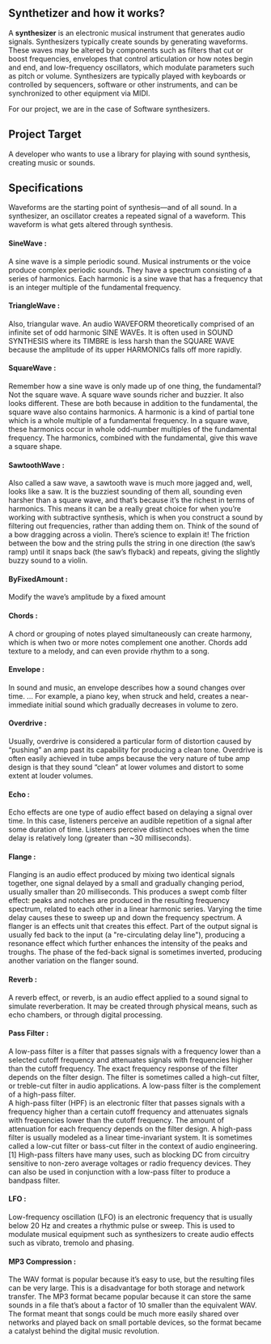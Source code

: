 ## Synthetizer and how it works?

A **synthesizer** is an electronic musical instrument that generates audio signals. Synthesizers typically create sounds by generating waveforms. These waves may be altered by components such as filters that cut or boost frequencies, envelopes that control articulation or how notes begin and end, and low-frequency oscillators, which modulate parameters such as pitch or volume. Synthesizers are typically played with keyboards or controlled by sequencers, software or other instruments, and can be synchronized to other equipment via MIDI.

For our project, we are in the case of Software synthesizers.

## Project Target

A developer who wants to use a library for playing with sound synthesis, creating music or sounds.

## Specifications

Waveforms are the starting point of synthesis—and of all sound. In a synthesizer, an oscillator creates a repeated signal of a waveform. This waveform is what gets altered through synthesis.

#### SineWave :<br>
A sine wave is a simple periodic sound. Musical instruments or the voice produce complex periodic sounds. They have a spectrum consisting of a series of harmonics. Each harmonic is a sine wave that has a frequency that is an integer multiple of the fundamental frequency.

#### TriangleWave : <br>
Also, triangular wave. An audio WAVEFORM theoretically comprised of an infinite set of odd harmonic SINE WAVEs. It is often used in SOUND SYNTHESIS where its TIMBRE is less harsh than the SQUARE WAVE because the amplitude of its upper HARMONICs falls off more rapidly.

#### SquareWave : <br>
Remember how a sine wave is only made up of one thing, the fundamental? Not the square wave. A square wave sounds richer and buzzier. It also looks different. These are both because in addition to the fundamental, the square wave also contains harmonics. A harmonic is a kind of partial tone which is a whole multiple of a fundamental frequency. In a square wave, these harmonics occur in whole odd-number multiples of the fundamental frequency. The harmonics, combined with the fundamental, give this wave a square shape.

#### SawtoothWave : <br> 
Also called a saw wave, a sawtooth wave is much more jagged and, well, looks like a saw. It is the buzziest sounding of them all, sounding even harsher than a square wave, and that’s because it’s the richest in terms of harmonics. This means it can be a really great choice for when you’re working with subtractive synthesis, which is when you construct a sound by filtering out frequencies, rather than adding them on.
Think of the sound of a bow dragging across a violin. There’s science to explain it! The friction between the bow and the string pulls the string in one direction (the saw’s ramp) until it snaps back (the saw’s flyback) and repeats, giving the slightly buzzy sound to a violin.

####  ByFixedAmount : <br>
Modify the wave’s amplitude by a fixed amount

#### Chords : <br>
A chord or grouping of notes played simultaneously can create harmony, which is when two or more notes complement one another. Chords add texture to a melody, and can even provide rhythm to a song.

#### Envelope : <br>
In sound and music, an envelope describes how a sound changes over time. ... For example, a piano key, when struck and held, creates a near-immediate initial sound which gradually decreases in volume to zero.

#### Overdrive : <br>
Usually, overdrive is considered a particular form of distortion caused by “pushing” an amp past its capability for producing a clean tone. Overdrive is often easily achieved in tube amps because the very nature of tube amp design is that they sound “clean” at lower volumes and distort to some extent at louder volumes.

#### Echo : <br>
Echo effects are one type of audio effect based on delaying a signal over time. In this case, listeners perceive an audible repetition of a signal after some duration of time. Listeners perceive distinct echoes when the time delay is relatively long (greater than ~30 milliseconds).

#### Flange : <br>
Flanging  is an audio effect produced by mixing two identical signals together, one signal delayed by a small and gradually changing period, usually smaller than 20 milliseconds. This produces a swept comb filter effect: peaks and notches are produced in the resulting frequency spectrum, related to each other in a linear harmonic series. Varying the time delay causes these to sweep up and down the frequency spectrum. A flanger is an effects unit that creates this effect.
Part of the output signal is usually fed back to the input (a "re-circulating delay line"), producing a resonance effect which further enhances the intensity of the peaks and troughs. The phase of the fed-back signal is sometimes inverted, producing another variation on the flanger sound.

#### Reverb : <br>
A reverb effect, or reverb, is an audio effect applied to a sound signal to simulate reverberation. It may be created through physical means, such as echo chambers, or through digital processing.

#### Pass Filter : <br>
A low-pass filter is a filter that passes signals with a frequency lower than a selected cutoff frequency and attenuates signals with frequencies higher than the cutoff frequency. The exact frequency response of the filter depends on the filter design. The filter is sometimes called a high-cut filter, or treble-cut filter in audio applications. A low-pass filter is the complement of a high-pass filter.<br>
A high-pass filter (HPF) is an electronic filter that passes signals with a frequency higher than a certain cutoff frequency and attenuates signals with frequencies lower than the cutoff frequency. The amount of attenuation for each frequency depends on the filter design. A high-pass filter is usually modeled as a linear time-invariant system. It is sometimes called a low-cut filter or bass-cut filter in the context of audio engineering.[1] High-pass filters have many uses, such as blocking DC from circuitry sensitive to non-zero average voltages or radio frequency devices. They can also be used in conjunction with a low-pass filter to produce a bandpass filter.


#### LFO : <br>
Low-frequency oscillation (LFO) is an electronic frequency that is usually below 20 Hz and creates a rhythmic pulse or sweep. This is used to modulate musical equipment such as synthesizers to create audio effects such as vibrato, tremolo and phasing.

#### MP3 Compression : <br>
The WAV format is popular because it’s easy to use, but the resulting files can be very large.
This is a disadvantage for both storage and network transfer. The MP3 format became popular
because it can store the same sounds in a file that’s about a factor of 10 smaller than the
equivalent WAV. The format meant that songs could be much more easily shared over networks
and played back on small portable devices, so the format became a catalyst behind the digital
music revolution.
